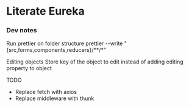 # Literate Eureka

### Dev notes
Run prettier on folder structure
prettier --write "{src,forms,components,reducers}/**/*"

Editing objects
Store key of the object to edit instead of adding editing property to object

TODO
* Replace fetch with axios
* Replace middleware with thunk
